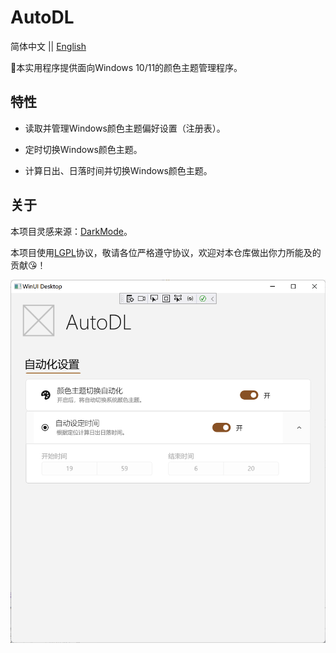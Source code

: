 # AutoDL

简体中文   ||   [English](README.en-US.md)

🎨本实用程序提供面向Windows 10/11的颜色主题管理程序。

## 特性

- 读取并管理Windows颜色主题偏好设置（注册表）。

- 定时切换Windows颜色主题。

- 计算日出、日落时间并切换Windows颜色主题。

## 关于

本项目灵感来源：[DarkMode](https://github.com/Melon-Studio/DarkMode)。

本项目使用[LGPL](LICENSE.md)协议，敬请各位严格遵守协议，欢迎对本仓库做出你力所能及的贡献😘！


![Screenshot 2022.7.30](Screenshot.png)